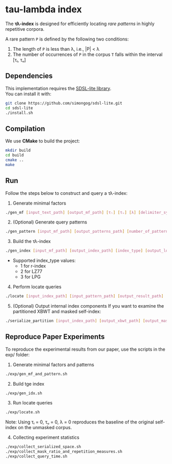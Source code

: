 # tau-lambda index

The **τλ-index** is designed for efficiently locating *rare patterns* in highly repetitive corpora.

A rare pattern `P` is defined by the following two conditions:
1. The length of `P` is less than λ, i.e., |P| < λ
2. The number of occurrences of `P` in the corpus `T` falls within the interval [τₗ, τᵤ]

## Dependencies

This implementation requires the [SDSL-lite library](https://github.com/simongog/sdsl-lite).  
You can install it with:

```bash
git clone https://github.com/simongog/sdsl-lite.git
cd sdsl-lite
./install.sh
```

## Compilation

We use **CMake** to build the project:

```bash
mkdir build
cd build
cmake ..
make
```

## Run

Follow the steps below to construct and query a τλ-index:

1. Generate minimal factors
```bash
./gen_mf [input_text_path] [output_mf_path] [τₗ] [τᵤ] [λ] [delimiter_symbol] (optional)
```

2. (Optional) Generate query patterns
```bash
./gen_pattern [input_mf_path] [output_patterns_path] [number_of_patterns]
```

3. Build the τλ-index
```bash
./gen_index [input_mf_path] [output_index_path] [index_type] [output_log_path](optional)
```
+ Supported index_type values:
    - 1 for r-index
    - 2 for LZ77
    - 3 for LPG

4. Perform locate queries 
```bash
./locate [input_index_path] [input_pattern_path] [output_result_path]
```

5. (Optional) Output internal index components 
If you want to examine the partitioned XBWT and masked self-index:
```bash
./serialize_partition [input_index_path] [output_xbwt_path] [output_masked_index_path]
```

## Reproduce Paper Experiments
To reproduce the experimental results from our paper, use the scripts in the exp/ folder:  
1. Generate minimal factors and patterns
```bash
./exp/gen_mf_and_pattern.sh
```

2. Build tge index
```bash
./exp/gen_idx.sh
```

3. Run locate queries 
```bash
./exp/locate.sh
```
Note: Using τₗ = 0, τᵤ = 0, λ = 0 reproduces the baseline of the original self-index on the unmasked corpus.

4. Collecting experiment statistics
```bash
./exp/collect_serialized_space.sh
./exp/collect_mask_ratio_and_repetition_measures.sh
./exp/collect_query_time.sh
```